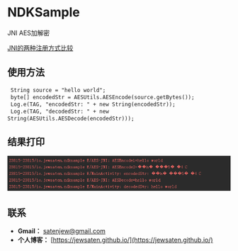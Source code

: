 # NDKSample
JNI AES加解密

[JNI的两种注册方式比较](https://jewsaten.github.io/2017/09/25/jni-simple/)

## 使用方法

```
 String source = "hello world";
 byte[] encodedStr = AESUtils.AESEncode(source.getBytes());
 Log.e(TAG, "encodedStr: " + new String(encodedStr));
 Log.e(TAG, "decodedStr: " + new String(AESUtils.AESDecode(encodedStr)));
 ```

## 结果打印

![img2](/img/img2.png "img2")

## 联系

- **Gmail：** satenjew@gmail.com
- **个人博客：** [https://jewsaten.github.io/](https://jewsaten.github.io/)

